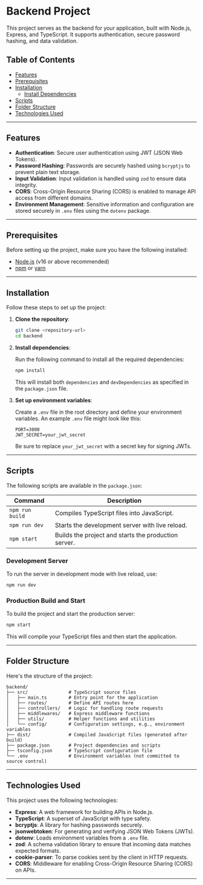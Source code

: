 # Backend Project

This project serves as the backend for your application, built with Node.js, Express, and TypeScript. It supports authentication, secure password hashing, and data validation.

## Table of Contents

- [Features](#features)
- [Prerequisites](#prerequisites)
- [Installation](#installation)
  - [Install Dependencies](#install-dependencies)
- [Scripts](#scripts)
- [Folder Structure](#folder-structure)
- [Technologies Used](#technologies-used)


---

## Features

- **Authentication**: Secure user authentication using JWT (JSON Web Tokens).
- **Password Hashing**: Passwords are securely hashed using `bcryptjs` to prevent plain text storage.
- **Input Validation**: Input validation is handled using `zod` to ensure data integrity.
- **CORS**: Cross-Origin Resource Sharing (CORS) is enabled to manage API access from different domains.
- **Environment Management**: Sensitive information and configuration are stored securely in `.env` files using the `dotenv` package.

---

## Prerequisites

Before setting up the project, make sure you have the following installed:

- [Node.js](https://nodejs.org/) (v16 or above recommended)
- [npm](https://www.npmjs.com/) or [yarn](https://yarnpkg.com/)

---

## Installation

Follow these steps to set up the project:

1. **Clone the repository**:

   ```bash
   git clone <repository-url>
   cd backend
   ```

2. **Install dependencies**:

   Run the following command to install all the required dependencies:

   ```bash
   npm install
   ```

   This will install both `dependencies` and `devDependencies` as specified in the `package.json` file.

3. **Set up environment variables**:

   Create a `.env` file in the root directory and define your environment variables. An example `.env` file might look like this:

   ```env
   PORT=3000
   JWT_SECRET=your_jwt_secret
   ```

   Be sure to replace `your_jwt_secret` with a secret key for signing JWTs.

---

## Scripts

The following scripts are available in the `package.json`:

| Command         | Description                                      |
|-----------------|--------------------------------------------------|
| `npm run build` | Compiles TypeScript files into JavaScript.       |
| `npm run dev`   | Starts the development server with live reload. |
| `npm start`     | Builds the project and starts the production server. |

### Development Server

To run the server in development mode with live reload, use:

```bash
npm run dev
```

### Production Build and Start

To build the project and start the production server:

```bash
npm start
```

This will compile your TypeScript files and then start the application.

---

## Folder Structure

Here's the structure of the project:

```
backend/
├── src/               # TypeScript source files
│   ├── main.ts        # Entry point for the application
│   ├── routes/        # Define API routes here
│   ├── controllers/   # Logic for handling route requests
│   ├── middlewares/   # Express middleware functions
│   ├── utils/         # Helper functions and utilities
│   └── config/        # Configuration settings, e.g., environment variables
├── dist/              # Compiled JavaScript files (generated after build)
├── package.json       # Project dependencies and scripts
├── tsconfig.json      # TypeScript configuration file
└── .env               # Environment variables (not committed to source control)
```

---

## Technologies Used

This project uses the following technologies:

- **Express**: A web framework for building APIs in Node.js.
- **TypeScript**: A superset of JavaScript with type safety.
- **bcryptjs**: A library for hashing passwords securely.
- **jsonwebtoken**: For generating and verifying JSON Web Tokens (JWTs).
- **dotenv**: Loads environment variables from a `.env` file.
- **zod**: A schema validation library to ensure that incoming data matches expected formats.
- **cookie-parser**: To parse cookies sent by the client in HTTP requests.
- **CORS**: Middleware for enabling Cross-Origin Resource Sharing (CORS) on APIs.

---


